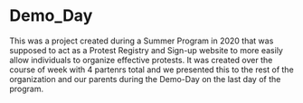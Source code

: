 # Demo_Day
This was a project created during a Summer Program in 2020 that was supposed to act as a Protest Registry and Sign-up website to more easily allow individuals to organize effective protests. It was created over the course of week with 4 partenrs total and we presented this to the rest of the organization and our parents during the Demo-Day on the last day of the program.
